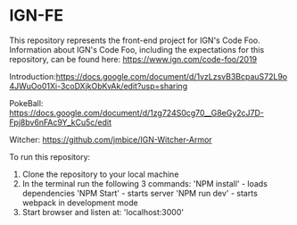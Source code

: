 # IGN-FE

This repository represents the front-end project for IGN's Code Foo. Information about IGN's Code Foo, including the expectations for this repository, can be found here: https://www.ign.com/code-foo/2019

Introduction:https://docs.google.com/document/d/1vzLzsvB3BcpauS72L9o4JWuOo01Xi-3coDXjkObKvAk/edit?usp=sharing

PokeBall: https://docs.google.com/document/d/1zg724S0cg70__G8eGy2cJ7D-Fpj8bv6nFAc9Y_kCu5c/edit

Witcher: https://github.com/jmbice/IGN-Witcher-Armor

To run this repository:
1) Clone the repository to your local machine
2) In the terminal run the following 3 commands:
  'NPM install'  - loads dependencies
  'NPM Start'  - starts server
  'NPM run dev'  - starts webpack in development mode
3) Start browser and listen at: 'localhost:3000'
